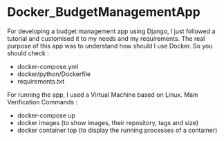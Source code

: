 # Docker_BudgetManagementApp

For developing a budget management app using Django, I just followed a tutorial and customised it to my needs and my requirements. 
The real purpose of this app was to understand how should I use Docker. So you should check : 
  - docker-compose.yml 
  - docker/python/Dockerfile
  - requirements.txt
   
For running the app, I used a Virtual Machine based on Linux. Main Verification Commands :
  - docker-compose up
  - docker images (to show images, their repository, tags and size)
  - docker container top (to display the running processes of a container)
 
